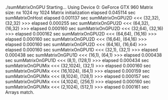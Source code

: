 ./sumMatrixOnGPU Starting...
Using Device 0: GeForce GTX 960
Matrix size: nx 1024 ny 1024
Matrix initialization elapsed 0.045114 sec
sumMatrixOnHost elapsed 0.001137 sec
sumMatrixOnGPU2D <<<  (32,32), (32,32)  >>> elapsed 0.000255 sec
sumMatrixOnGPU2D <<<  (64,32), (16,32)  >>> elapsed 0.000160 sec
sumMatrixOnGPU2D <<<  (32,64), (32,16)  >>> elapsed 0.000162 sec
sumMatrixOnGPU2D <<<  (64,64), (16,16)  >>> elapsed 0.000160 sec
sumMatrixOnGPU2D <<<  (16,64), (64,16)  >>> elapsed 0.000160 sec
sumMatrixOnGPU2D <<<  (64,16), (16,64)  >>> elapsed 0.000160 sec
sumMatrixOnGPU1D <<<  (32,1), (32,1)  >>> elapsed 0.000438 sec
sumMatrixOnGPU1D <<<  (16,1), (64,1)  >>> elapsed 0.000438 sec
sumMatrixOnGPU1D <<<  (8,1), (128,1)  >>> elapsed 0.000434 sec
sumMatrixOnGPUMix <<<  (32,1024), (32,1)  >>> elapsed 0.000160 sec
sumMatrixOnGPUMix <<<  (16,1024), (64,1)  >>> elapsed 0.000159 sec
sumMatrixOnGPUMix <<<  (8,1024), (128,1)  >>> elapsed 0.000157 sec
sumMatrixOnGPUMix <<<  (4,1024), (256,1)  >>> elapsed 0.000160 sec
sumMatrixOnGPUMix <<<  (2,1024), (512,1)  >>> elapsed 0.000161 sec
Arrays match.
